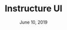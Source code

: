 ---
date: June 10, 2019
title: Instructure UI
company: Instructure, Inc.
link: https://instructure.design/
image: images/systems/instructure.jpg
description: Instructure-UI has a number of beautiful and accessible React components with baked-in styles and theming and helpful utility functions.

---